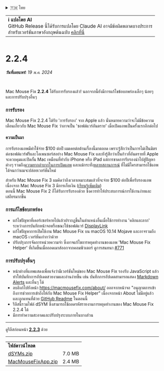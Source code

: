 <details>
<summary>🇹🇭 ไทย</summary>

[🇬🇧 English (GitHub)](https://github.com/noah-nuebling/mac-mouse-fix/releases/tag/2.2.4)\
[🇦🇩 Català](https://redirect.macmousefix.com/?target=mmf-release&tag=2.2.4&locale=ca)\
[🇩🇪 Deutsch](https://redirect.macmousefix.com/?target=mmf-release&tag=2.2.4&locale=de)\
[🇪🇸 Español](https://redirect.macmousefix.com/?target=mmf-release&tag=2.2.4&locale=es)\
[🇫🇷 Français](https://redirect.macmousefix.com/?target=mmf-release&tag=2.2.4&locale=fr)\
[🇮🇩 Indonesia](https://redirect.macmousefix.com/?target=mmf-release&tag=2.2.4&locale=id)\
[🇮🇹 Italiano](https://redirect.macmousefix.com/?target=mmf-release&tag=2.2.4&locale=it)\
[🇭🇺 Magyar](https://redirect.macmousefix.com/?target=mmf-release&tag=2.2.4&locale=hu)\
[🇳🇱 Nederlands](https://redirect.macmousefix.com/?target=mmf-release&tag=2.2.4&locale=nl)\
[🇵🇱 Polski](https://redirect.macmousefix.com/?target=mmf-release&tag=2.2.4&locale=pl)\
[🇧🇷 Português (Brasil)](https://redirect.macmousefix.com/?target=mmf-release&tag=2.2.4&locale=pt-BR)\
[🇵🇹 Português (Portugal)](https://redirect.macmousefix.com/?target=mmf-release&tag=2.2.4&locale=pt-PT)\
[🇷🇴 Română](https://redirect.macmousefix.com/?target=mmf-release&tag=2.2.4&locale=ro)\
[🇸🇪 Svenska](https://redirect.macmousefix.com/?target=mmf-release&tag=2.2.4&locale=sv)\
[🇻🇳 Tiếng Việt](https://redirect.macmousefix.com/?target=mmf-release&tag=2.2.4&locale=vi)\
[🇹🇷 Türkçe](https://redirect.macmousefix.com/?target=mmf-release&tag=2.2.4&locale=tr)\
[🇨🇿 Čeština](https://redirect.macmousefix.com/?target=mmf-release&tag=2.2.4&locale=cs)\
[🇬🇷 Ελληνικά](https://redirect.macmousefix.com/?target=mmf-release&tag=2.2.4&locale=el)\
[🇷🇺 Русский](https://redirect.macmousefix.com/?target=mmf-release&tag=2.2.4&locale=ru)\
[🇺🇦 Українська](https://redirect.macmousefix.com/?target=mmf-release&tag=2.2.4&locale=uk)\
[🇮🇱 עברית](https://redirect.macmousefix.com/?target=mmf-release&tag=2.2.4&locale=he)\
[🇸🇦 العربية](https://redirect.macmousefix.com/?target=mmf-release&tag=2.2.4&locale=ar)\
[🇮🇳 हिन्दी](https://redirect.macmousefix.com/?target=mmf-release&tag=2.2.4&locale=hi)\
**🇹🇭 ไทย**\
[🇨🇳 中文 (简体)](https://redirect.macmousefix.com/?target=mmf-release&tag=2.2.4&locale=zh-Hans)\
[🇨🇳 中文 (繁體)](https://redirect.macmousefix.com/?target=mmf-release&tag=2.2.4&locale=zh-Hant)\
[🇭🇰 中文（香港)](https://redirect.macmousefix.com/?target=mmf-release&tag=2.2.4&locale=zh-HK)\
[🇯🇵 日本語](https://redirect.macmousefix.com/?target=mmf-release&tag=2.2.4&locale=ja)\
[🇰🇷 한국어](https://redirect.macmousefix.com/?target=mmf-release&tag=2.2.4&locale=ko)\
[Help translate Mac Mouse Fix to different languages!](https://github.com/noah-nuebling/mac-mouse-fix/discussions/731)
</details>
<table align=><td>
<b>ℹ️ แปลโดย AI</b><br>
GitHub Release นี้ได้รับการแปลโดย Claude AI อาจมีข้อผิดพลาดบางประการ<br>
สำหรับเวอร์ชันภาษาอังกฤษต้นฉบับ <a href="https://github.com/noah-nuebling/mac-mouse-fix/releases/tag/2.2.4">คลิกที่นี่</a>
</td></table>

<table></table>

# 2.2.4
***วันที่เผยแพร่:** 19 พ.ค. 2024*

<br>

Mac Mouse Fix **2.2.4** ได้รับการรับรองแล้ว! นอกจากนี้ยังมีการแก้ไขข้อบกพร่องเล็กๆ น้อยๆ และการปรับปรุงอื่นๆ

### **การรับรอง**

Mac Mouse Fix 2.2.4 ได้รับ 'การรับรอง' จาก Apple แล้ว นั่นหมายความว่าจะไม่มีข้อความเตือนเกี่ยวกับ Mac Mouse Fix ว่าอาจเป็น 'ซอฟต์แวร์อันตราย' เมื่อเปิดแอพเป็นครั้งแรกอีกต่อไป

#### ความเป็นมา

การรับรองแอพมีค่าใช้จ่าย $100 ต่อปี ผมเคยต่อต้านเรื่องนี้มาตลอด เพราะรู้สึกว่าเป็นการไม่เป็นมิตรต่อซอฟต์แวร์ฟรีและโอเพนซอร์สอย่าง Mac Mouse Fix และยังรู้สึกว่าเป็นก้าวที่อันตรายที่ Apple จะควบคุมและปิดกั้น Mac เหมือนที่ทำกับ iPhone หรือ iPad แต่การขาดการรับรองนำไปสู่ปัญหาต่างๆ รวมถึง[ความยากลำบากในการเปิดแอพ](https://github.com/noah-nuebling/mac-mouse-fix/discussions/114) และแม้กระทั่ง[หลายสถานการณ์](https://github.com/noah-nuebling/mac-mouse-fix/issues/95) ที่ไม่มีใครสามารถใช้แอพได้จนกว่าผมจะปล่อยเวอร์ชันใหม่

สำหรับ Mac Mouse Fix 3 ผมคิดว่าถึงเวลาเหมาะสมแล้วที่จะจ่าย $100 ต่อปีเพื่อรับรองแอพ เนื่องจาก Mac Mouse Fix 3 มีการเก็บเงิน ([เรียนรู้เพิ่มเติม](https://redirect.macmousefix.com/?target=mmf-release&tag=3.0.0&locale=th)) \
ตอนนี้ Mac Mouse Fix 2 ก็ได้รับการรับรองด้วย ซึ่งควรทำให้ประสบการณ์การใช้งานง่ายและเสถียรมากขึ้น

### **การแก้ไขข้อบกพร่อง**

- แก้ไขปัญหาที่เคอร์เซอร์หายไปแล้วปรากฏขึ้นในตำแหน่งอื่นเมื่อใช้การทำงาน 'คลิกและลาก' ระหว่างการบันทึกหน้าจอหรือขณะใช้ซอฟต์แวร์ [DisplayLink](https://www.synaptics.com/products/displaylink-graphics)
- แก้ไขปัญหาการเปิดใช้งาน Mac Mouse Fix บน macOS 10.14 Mojave และอาจรวมถึง macOS เวอร์ชันเก่ากว่าด้วย
- ปรับปรุงการจัดการหน่วยความจำ ซึ่งอาจแก้ไขการหยุดทำงานของแอพ 'Mac Mouse Fix Helper' ที่เกิดขึ้นเมื่อถอดเมาส์ออกจากคอมพิวเตอร์ ดูการสนทนา [#771](https://github.com/noah-nuebling/mac-mouse-fix/discussions/771)

### **การปรับปรุงอื่นๆ**

- หน้าต่างที่แอพแสดงเพื่อแจ้งว่ามีเวอร์ชันใหม่ของ Mac Mouse Fix รองรับ JavaScript แล้ว ทำให้บันทึกการอัปเดตสวยงามและอ่านง่ายขึ้น เช่น บันทึกการอัปเดตสามารถแสดง [Markdown Alerts](https://github.com/orgs/community/discussions/16925) และอื่นๆ ได้
- ลบลิงก์ไปยังหน้า https://macmousefix.com/about/ ออกจากหน้าจอ "อนุญาตการเข้าถึงการช่วยการเข้าถึงให้กับ Mac Mouse Fix Helper" เนื่องจากหน้า About ไม่มีอยู่แล้วและถูกแทนที่ด้วย [GitHub Readme](https://github.com/noah-nuebling/mac-mouse-fix) ในตอนนี้
- รีลีสนี้รวมไฟล์ dSYM ซึ่งสามารถใช้ถอดรหัสรายงานการหยุดทำงานของ Mac Mouse Fix 2.2.4 ได้
- มีการทำความสะอาดและปรับปรุงระบบภายในบางส่วน

---

ดูรีลีสก่อนหน้า [**2.2.3**](https://redirect.macmousefix.com/?target=mmf-release&tag=2.2.3&locale=th) ด้วย

---

<table align="start">
<tr>
    <td colspan=2>
        <b>ไฟล์ดาวน์โหลด</b>
    </td>
</tr>
<tr>
    <td><a href="https://github.com/noah-nuebling/mac-mouse-fix/releases/download/2.2.4/dSYMs.zip">dSYMs.zip</a></td>
    <td>7.0 MB</td>
</tr>
<tr>
    <td><a href="https://github.com/noah-nuebling/mac-mouse-fix/releases/download/2.2.4/MacMouseFixApp.zip">MacMouseFixApp.zip</a></td>
    <td>2.4 MB</td>
</tr>
</table>